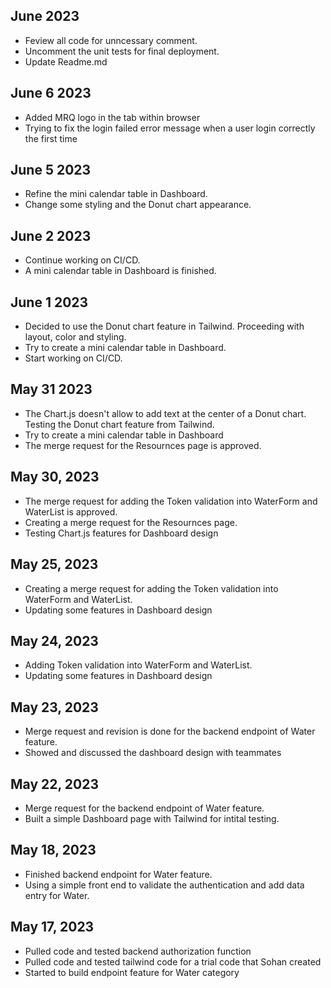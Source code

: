 ## June  2023
* Feview all code for unncessary comment.
* Uncomment the unit tests for final deployment.
* Update Readme.md

## June 6 2023
* Added MRQ logo in the tab within browser
* Trying to fix the login failed error message when a user login correctly the first time

## June 5 2023
* Refine the mini calendar table in Dashboard.
* Change some styling and the Donut chart appearance.

## June 2 2023
* Continue working on CI/CD.
* A mini calendar table in Dashboard is finished.

## June 1 2023
* Decided to use the Donut chart feature in Tailwind. Proceeding with layout, color and styling.
* Try to create a mini calendar table in Dashboard.
* Start working on CI/CD.


## May 31 2023
* The Chart.js doesn't allow to add text at the center of a Donut chart. Testing the Donut chart feature from Tailwind.
* Try to create a mini calendar table in Dashboard
* The merge request for the Resournces page is approved.

## May 30, 2023
* The merge request for adding the Token validation into WaterForm and WaterList is approved.
* Creating a merge request for the Resournces page.
* Testing Chart.js features for Dashboard design

## May 25, 2023
* Creating a merge request for adding the Token validation into WaterForm and WaterList.
* Updating some features in Dashboard design

## May 24, 2023
* Adding Token validation into WaterForm and WaterList.
* Updating some features in Dashboard design

## May 23, 2023
* Merge request and revision is done for the backend endpoint of Water feature.
* Showed and discussed the dashboard design with teammates


## May 22, 2023
* Merge request for the backend endpoint of Water feature.
* Built a simple Dashboard page with Tailwind for intital testing.

## May 18, 2023
* Finished backend endpoint for Water feature.
* Using a simple front end to validate the authentication and add data entry for Water.

## May 17, 2023
* Pulled code and tested backend authorization function
* Pulled code and tested tailwind code for a trial code that Sohan created
* Started to build endpoint feature for Water category
